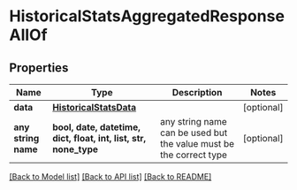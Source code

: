 # HistoricalStatsAggregatedResponseAllOf


## Properties
Name | Type | Description | Notes
------------ | ------------- | ------------- | -------------
**data** | [**HistoricalStatsData**](HistoricalStatsData.md) |  | [optional] 
**any string name** | **bool, date, datetime, dict, float, int, list, str, none_type** | any string name can be used but the value must be the correct type | [optional]

[[Back to Model list]](../README.md#documentation-for-models) [[Back to API list]](../README.md#documentation-for-api-endpoints) [[Back to README]](../README.md)


